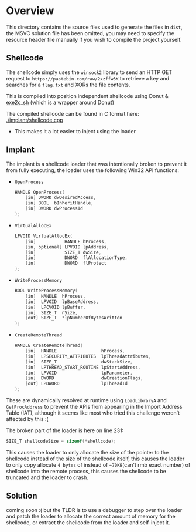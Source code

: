 # Overview
This directory contains the source files used to generate the files in `dist`, the MSVC solution file has been omitted, you may need to specify the resource header file manually if you wish to compile the project yourself.

## Shellcode
The shellcode simply uses the `winsock2` library to send an HTTP GET request to `https://pastebin.com/raw/2xzffw3K` to retrieve a key and searches for a `flag.txt` and XORs the file contents.

This is compiled into position independent shellcode using Donut & [exe2c_sh](https://github.com/gatariee/exe2c_sh) (which is a wrapper around Donut)

The compiled shellcode can be found in C format here: [./implant/shellcode.cpp](./implant/shellcode.cpp)
- This makes it a lot easier to inject using the loader

## Implant
The implant is a shellcode loader that was intentionally broken to prevent it from fully executing, the loader uses the following Win32 API functions:
- `OpenProcess`
    ```cpp
    HANDLE OpenProcess(
        [in] DWORD dwDesiredAccess,
        [in] BOOL  bInheritHandle,
        [in] DWORD dwProcessId
    );
    ```
- `VirtualAllocEx`
    ```cpp
    LPVOID VirtualAllocEx(
        [in]           HANDLE hProcess,
        [in, optional] LPVOID lpAddress,
        [in]           SIZE_T dwSize,
        [in]           DWORD  flAllocationType,
        [in]           DWORD  flProtect
    );
    ```
- `WriteProcessMemory`
    ```cpp
    BOOL WriteProcessMemory(
        [in]  HANDLE  hProcess,
        [in]  LPVOID  lpBaseAddress,
        [in]  LPCVOID lpBuffer,
        [in]  SIZE_T  nSize,
        [out] SIZE_T  *lpNumberOfBytesWritten
    );
    ```

- `CreateRemoteThread`
    ```cpp
    HANDLE CreateRemoteThread(
        [in]  HANDLE                 hProcess,
        [in]  LPSECURITY_ATTRIBUTES  lpThreadAttributes,
        [in]  SIZE_T                 dwStackSize,
        [in]  LPTHREAD_START_ROUTINE lpStartAddress,
        [in]  LPVOID                 lpParameter,
        [in]  DWORD                  dwCreationFlags,
        [out] LPDWORD                lpThreadId
    );
    ```

These are dynamically resolved at runtime using `LoadLibraryA` and `GetProcAddress` to prevent the APIs from appearing in the Import Address Table (IAT), although it seems like most who tried this challenge weren't affected by this :(

The broken part of the loader is here on line 231:
```cpp
SIZE_T shellcodeSize = sizeof(*shellcode);
```

This causes the loader to only allocate the size of the pointer to the shellcode instead of the size of the shellcode itself, this causes the loader to only copy allocate `4 bytes` of instead of `~70KB`(can't rmb exact number) of shellcode into the remote process, this causes the shellcode to be truncated and the loader to crash.

## Solution
coming soon :( but the TLDR is to use a debugger to step over the loader and patch the loader to allocate the correct amount of memory for the shellcode, or extract the shellcode from the loader and self-inject it.